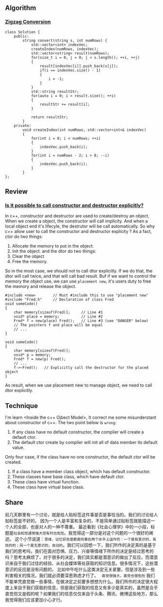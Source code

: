 ## Algorithm
### [Zigzag Conversion](https://leetcode.com/problems/zigzag-conversion/description/)
```
class Solution {
    public:
        string convert(string s, int numRows) {
            std::vector<int> indexVec;
            createIndex(numRows, indexVec);
            std::vector<string> result(numRows); 
            for(size_t i = 0, j = 0; j < s.length(); ++i, ++j)
            {
                result[indexVec[i]].push_back(s[j]);
                if(i == indexVec.size() - 1)
                {
                    i = -1;
                }
            }
            std::string resultStr;
            for(auto i = 0; i < result.size(); ++i)
            {
                resultStr += result[i];
            }

            return resultStr;
        }
    private:
        void createIndex(int numRows, std::vector<int>& indexVec)
        {
            for(int i = 0; i < numRows; ++i)
            {
                indexVec.push_back(i);
            }
            for(int i = numRows - 2; i > 0; --i)
            {
                indexVec.push_back(i);
            }
        }
};
```

## Review
### [Is it possible to call constructor and destructor explicitly?](https://www.geeksforgeeks.org/possible-call-constructor-destructor-explicitly/)
In c++, constructor and destructor are used to create/destroy an object,  When we create a object, the constructor will call implicity. And when a local object end it's lifecyle, the destrutor will be call automatically. So why c++ allow user to call the constructor and destructor explicity ?
As a fact, ctor do two things:
1. Allocate the memory to put in the object.
2. Init the object.
and the dtor do two things:
1. Clear the object
2. Free the memory.

So in the most case, we should not to call dtor explicitly. If we do that, the dtor will call twice, and that will call bad result.
Buf if we want to control the memory the object use, we can use ```placement new```, it's users duty to free the memory and release the object. 

```
#include <new>        // Must #include this to use "placement new"
#include "Fred.h"     // Declaration of class Fred
void someCode()
{
    char memory[sizeof(Fred)];     // Line #1
    void* place = memory;          // Line #2
    Fred* f = new(place) Fred();   // Line #3 (see "DANGER" below)
    // The pointers f and place will be equal
    // ...
}

void someCode()
{
    char memory[sizeof(Fred)];
    void* p = memory;
    Fred* f = new(p) Fred();
    // ...
    f->~Fred();   // Explicitly call the destructor for the placed object
}
```

As result, when we use placement new to manage object, we need to call dtor explicitly.

## Technique
I'm learn <Inside the c++ Ojbect Model>, It correct me some misunderstant about constructor of c++.
The two point below is ```wrong```:
1. If any class have no default constructor, the complier will create a default ctor.
2. The default ctor create by complier will init all of data member its default value.

Only four case, if the class have no one constructor, the default ctor will be created.
1. If a class have a member class object, which has default constructor.
2. These classes have base class, which have default ctor.
3. These class have virtual function.
4. These class have virtual base class.

## Share
前几天群里有一个讨论，就是给人贴标签这件事是否是事恰当的。我们的讨论给人贴标签是不好的， 因为一个人是丰富和复杂的，不是简单通过贴标签就能描述一个人的全部，也是对人的一种不尊重。
最近看到《社会心理学》中的一小段，标题是```社会知觉通常强大但有时也危险```。我觉得这一部分是对这个问题的一个很好的阐述。
这个小节说道：```思维，记忆好态度都是同事在两个水平上运作的：一个是有意识的，有目的的；另一个是无意识的，自动的```。我们可以回想一下，我们所作的决定真的是基于我们的思考吗，我们在面对恐惧、压力、兴奋等情绪下所作的决定是经过思考的吗？思考太麻烦了，对于很多的决定，我们其实都是潜意识的做出了反应，而潜意识来自于我们过往的经验、从社会媒体等处获取的知识信息。很多情况下，这些潜意识的反应是没有问题的， 比如中午吃什么这类决定无关紧要。但是涉及到一些利害相关的情况，我们就必须要深思熟虑才行了。
``` 直觉很强大，直觉也很危险``` 我们不能单凭直觉做一些事情，在做决定之前要多想想为什么。我们所作的决定很大程度上来自于我们获取的信息，但是我们获取的信息又有多少是真实的，虽然是合乎直觉但又是假的呢？如果我们的信息仅仅来自于头条、腾讯、微博这些地方，那么我觉得我们应该更加小心才行。
